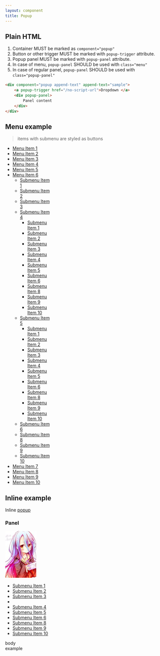 ```yaml
---
layout: component
title: Popup
---
```



## Plain HTML

1. Container MUST be marked as `component="popup"`
2. Button or other trigger MUST be marked with `popup-trigger` attribute.
3. Popup panel MUST be marked with `popup-panel` attribute.
4. In case of menu, `popup-panel` SHOULD be used with `class="menu"`
5. In case of regular panel, `popup-panel` SHOULD be used with `class="popup-panel"`

```html
<div component="popup append-text" append-text="sample">
	<a popup-trigger href="/no-script-url">Dropdown </a>
	<div popup-panel>
		Panel content
	</div>
</div>
```

## Menu example

> items with submenu are styled as buttons

<nav style="width: 150px;">
	<ul class="menu">
		<li><a href="javascript::void();">Menu Item 1</a></li>
		<li><a href="javascript::void();">Menu Item 2</a></li>
		<li><a href="javascript::void();">Menu Item 3</a></li>
		<li><a href="javascript::void();">Menu Item 4</a></li>
		<li><a href="javascript::void();">Menu Item 5</a></li>
		<li component="popup" popup-aside="true">
			<a popup-trigger href="" class="btn btn-default">Menu Item 6</a>
			<ul popup-panel class="menu menu-default">
				<li><a href="javascript::void();">Submenu Item 1</a></li>
				<li class="active"><a href="javascript::void();">Submenu Item 2</a></li>
				<li><a href="javascript::void();">Submenu Item 3</a></li>
				<li component="popup" popup-aside="true">
					<a class="btn btn-default" popup-trigger href="">Submenu Item 4</a>
					<ul popup-panel class="menu menu-default">
						<li><a href="javascript::void();">Submenu Item 1</a></li>
						<li><a href="javascript::void();">Submenu Item 2</a></li>
						<li><a href="javascript::void();">Submenu Item 3</a></li>
						<li><a href="javascript::void();">Submenu Item 4</a></li>
						<li class="active"><a href="javascript::void();">Submenu Item 5</a></li>
						<li><a href="javascript::void();">Submenu Item 6</a></li>
						<li><a href="javascript::void();">Submenu Item 8</a></li>
						<li><a href="javascript::void();">Submenu Item 9</a></li>
						<li><a href="javascript::void();">Submenu Item 10</a></li>
					</ul>
				</li>
				<li component="popup" popup-aside="true">
					<a class="btn btn-default" popup-trigger href="">Submenu Item 5</a>
					<ul popup-panel class="menu menu-default">
						<li><a href="javascript::void();">Submenu Item 1</a></li>
						<li><a href="javascript::void();">Submenu Item 2</a></li>
						<li><a href="javascript::void();">Submenu Item 3</a></li>
						<li><a href="javascript::void();">Submenu Item 4</a></li>
						<li class="active"><a href="javascript::void();">Submenu Item 5</a></li>
						<li><a href="javascript::void();">Submenu Item 6</a></li>
						<li><a href="javascript::void();">Submenu Item 8</a></li>
						<li><a href="javascript::void();">Submenu Item 9</a></li>
						<li><a href="javascript::void();">Submenu Item 10</a></li>
					</ul>
				</li>
				<li><a href="javascript::void();">Submenu Item 6</a></li>
				<li><a href="javascript::void();">Submenu Item 8</a></li>
				<li><a href="javascript::void();">Submenu Item 9</a></li>
				<li><a href="javascript::void();">Submenu Item 10</a></li>
			</ul>
		</li>
		<li><a href="javascript::void();">Menu Item 7</a></li>
		<li><a href="javascript::void();">Menu Item 8</a></li>
		<li><a href="javascript::void();">Menu Item 9</a></li>
		<li><a href="javascript::void();">Menu Item 10</a></li>
	</ul>
</nav>

## Inline example

<div>
	Inline <span component="popup">
		<a popup-trigger="" href="" class="btn btn-default">popup</a>
		<div popup-panel="" class="popup-panel">
			<div class="popup-column">
				<h3>Panel</h3>
				<img src="thumb.jpg" />
			</div>
			<ul popup-panel class="popup-column menu menu-default menu-vertical">
				<li><a href="">Submenu Item 1</a></li>
				<li><a href="">Submenu Item 2</a></li>
				<li><a href="">Submenu Item 3</a></li>
				<li class="menu-separator"></li>
				<li><a href="">Submenu Item 4</a></li>
				<li class="active"><a href="">Submenu Item 5</a></li>
				<li><a href="">Submenu Item 6</a></li>
				<li><a href="">Submenu Item 8</a></li>
				<li><a href="">Submenu Item 9</a></li>
				<li><a href="">Submenu Item 10</a></li>
			</ul>
			<div class="popup-separator"></div>
			<div class="popup-column">
				body
			</div>
		</div>
	</span> example
</div>
